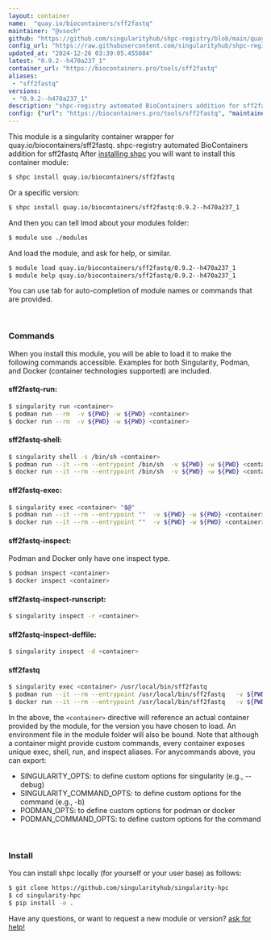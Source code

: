 ```yaml
---
layout: container
name:  "quay.io/biocontainers/sff2fastq"
maintainer: "@vsoch"
github: "https://github.com/singularityhub/shpc-registry/blob/main/quay.io/biocontainers/sff2fastq/container.yaml"
config_url: "https://raw.githubusercontent.com/singularityhub/shpc-registry/main/quay.io/biocontainers/sff2fastq/container.yaml"
updated_at: "2024-12-26 03:39:05.455084"
latest: "0.9.2--h470a237_1"
container_url: "https://biocontainers.pro/tools/sff2fastq"
aliases:
 - "sff2fastq"
versions:
 - "0.9.2--h470a237_1"
description: "shpc-registry automated BioContainers addition for sff2fastq"
config: {"url": "https://biocontainers.pro/tools/sff2fastq", "maintainer": "@vsoch", "description": "shpc-registry automated BioContainers addition for sff2fastq", "latest": {"0.9.2--h470a237_1": "sha256:7074e1df806d0e0ec36186dfebb8949dc81dbf023afe9184460c40a4a12c3a9f"}, "tags": {"0.9.2--h470a237_1": "sha256:7074e1df806d0e0ec36186dfebb8949dc81dbf023afe9184460c40a4a12c3a9f"}, "docker": "quay.io/biocontainers/sff2fastq", "aliases": {"sff2fastq": "/usr/local/bin/sff2fastq"}}
---
```


This module is a singularity container wrapper for quay.io/biocontainers/sff2fastq.
shpc-registry automated BioContainers addition for sff2fastq
After [installing shpc](#install) you will want to install this container module:


```bash
$ shpc install quay.io/biocontainers/sff2fastq
```

Or a specific version:

```bash
$ shpc install quay.io/biocontainers/sff2fastq:0.9.2--h470a237_1
```

And then you can tell lmod about your modules folder:

```bash
$ module use ./modules
```

And load the module, and ask for help, or similar.

```bash
$ module load quay.io/biocontainers/sff2fastq/0.9.2--h470a237_1
$ module help quay.io/biocontainers/sff2fastq/0.9.2--h470a237_1
```

You can use tab for auto-completion of module names or commands that are provided.

<br>

### Commands

When you install this module, you will be able to load it to make the following commands accessible.
Examples for both Singularity, Podman, and Docker (container technologies supported) are included.

#### sff2fastq-run:

```bash
$ singularity run <container>
$ podman run --rm  -v ${PWD} -w ${PWD} <container>
$ docker run --rm  -v ${PWD} -w ${PWD} <container>
```

#### sff2fastq-shell:

```bash
$ singularity shell -s /bin/sh <container>
$ podman run --it --rm --entrypoint /bin/sh  -v ${PWD} -w ${PWD} <container>
$ docker run --it --rm --entrypoint /bin/sh  -v ${PWD} -w ${PWD} <container>
```

#### sff2fastq-exec:

```bash
$ singularity exec <container> "$@"
$ podman run --it --rm --entrypoint ""  -v ${PWD} -w ${PWD} <container> "$@"
$ docker run --it --rm --entrypoint ""  -v ${PWD} -w ${PWD} <container> "$@"
```

#### sff2fastq-inspect:

Podman and Docker only have one inspect type.

```bash
$ podman inspect <container>
$ docker inspect <container>
```

#### sff2fastq-inspect-runscript:

```bash
$ singularity inspect -r <container>
```

#### sff2fastq-inspect-deffile:

```bash
$ singularity inspect -d <container>
```


#### sff2fastq

```bash
$ singularity exec <container> /usr/local/bin/sff2fastq
$ podman run --it --rm --entrypoint /usr/local/bin/sff2fastq   -v ${PWD} -w ${PWD} <container> -c " $@"
$ docker run --it --rm --entrypoint /usr/local/bin/sff2fastq   -v ${PWD} -w ${PWD} <container> -c " $@"
```



In the above, the `<container>` directive will reference an actual container provided
by the module, for the version you have chosen to load. An environment file in the
module folder will also be bound. Note that although a container
might provide custom commands, every container exposes unique exec, shell, run, and
inspect aliases. For anycommands above, you can export:

 - SINGULARITY_OPTS: to define custom options for singularity (e.g., --debug)
 - SINGULARITY_COMMAND_OPTS: to define custom options for the command (e.g., -b)
 - PODMAN_OPTS: to define custom options for podman or docker
 - PODMAN_COMMAND_OPTS: to define custom options for the command

<br>

### Install

You can install shpc locally (for yourself or your user base) as follows:

```bash
$ git clone https://github.com/singularityhub/singularity-hpc
$ cd singularity-hpc
$ pip install -e .
```

Have any questions, or want to request a new module or version? [ask for help!](https://github.com/singularityhub/singularity-hpc/issues)